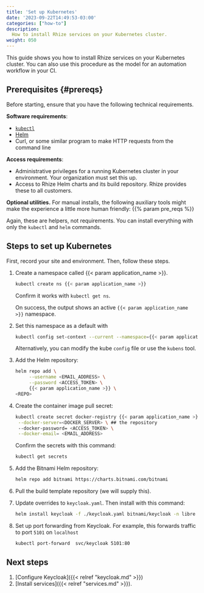 ```yaml
---
title: 'Set up Kubernetes'
date: '2023-09-22T14:49:53-03:00'
categories: ["how-to"]
description:
  How to install Rhize services on your Kubernetes cluster.
weight: 050
---
```


This guide shows you how to install Rhize services on your Kubernetes cluster.
You can also use this procedure as the model for an automation workflow in your CI.


## Prerequisites {#prereqs}

Before starting, ensure that you have the following technical requirements.

**Software requirements**:
- [`kubectl`](https://kubernetes.io/docs/tasks/tools/)
- [Helm](https://helm.sh)
- Curl, or some similar program to make HTTP requests from the command line

**Access requirements**:
- Administrative privileges for a running Kubernetes cluster in your environment.
  Your organization must set this up.
- Access to Rhize Helm charts and its build repository.
  Rhize provides these to all customers.

**Optional utilities.**
For manual installs, the following auxiliary tools might make
the experience a little more human friendly:
{{% param pre_reqs %}}

  Again, these are helpers, not requirements.
  You can install everything with only the `kubectl` and `helm` commands.


## Steps to set up Kubernetes

First, record your site and environment.
Then, follow these steps.

1. Create a namespace called {{< param application_name >}}.

    ```bash
    kubectl create ns {{< param application_name >}}
    ```

    Confirm it works with `kubectl get ns`.

    On success, the output shows an active `{{< param application_name >}}` namespace.

1. Set this namespace as a default with

    ```bash
    kubectl config set-context --current --namespace={{< param application_name >}}
    ```

    Alternatively, you can modify the kube `config` file or use the `kubens` tool.

1. Add the Helm repository:

    ```bash
    helm repo add \
         --username <EMAIL_ADDRESS> \
         --password <ACCESS_TOKEN> \
         {{< param application_name >}} \
   <REPO>
    ```


1. Create the container image pull secret:

    ```bash
    kubectl create secret docker-registry {{< param application_name >}}-registry-credential \
     --docker-server=<DOCKER_SERVER> \ ## the repository
     --docker-password= <ACCESS_TOKEN> \
     --docker-email= <EMAIL_ADDRESS>
    ```

    Confirm the secrets with this command:

    ```bash
    kubectl get secrets
    ```


1. Add the Bitnami Helm repository:

     ```bash
     helm repo add bitnami https://charts.bitnami.com/bitnami
     ```

1. Pull the build template repository (we will supply this).

1. Update overrides to `keycloak.yaml`. Then install with this command:

     ```bash
     helm install keycloak -f ./keycloak.yaml bitnami/keycloak -n libre
     ```

1. Set up port forwarding from Keycloak. For example, this forwards traffic to port `5101` on `localhost`

     ```bash
     kubectl port-forward  svc/keycloak 5101:80
     ```

## Next steps

1. [Configure Keycloak]({{< relref "keycloak.md" >}})
1. [Install services]({{< relref "services.md" >}}).
